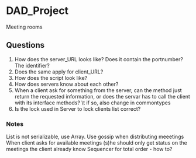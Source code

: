 # DAD_Project
Meeting rooms
## Questions
1) How does the server_URL looks like? Does it contain the portnumber? The identifier?
2) Does the same apply for client_URL?
3) How does the script look like?
4) How does servers know about each other?
5) When a client ask for something from the server, can the method just return the requested information, or does the servar has to
call the client with its interface methods?
\t if so, also change in commontypes
6) Is the lock used in Server to lock clients list correct?


### Notes
List is not serializable, use Array.
Use gossip when distributing meeetings
When client asks for available meetings (s)he should only get status on the meetings the client already know
Sequencer for total order - how to?
